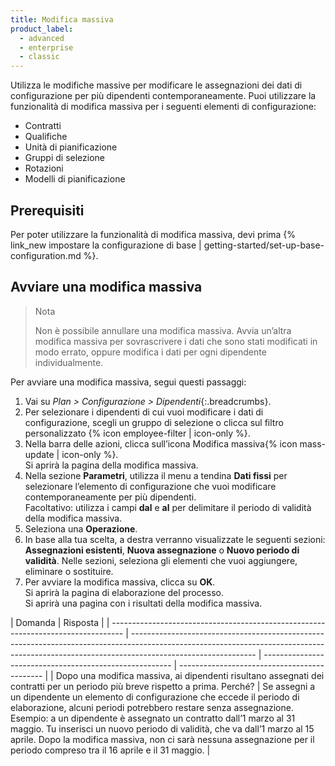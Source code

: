 ```yaml
---
title: Modifica massiva
product_label:
  - advanced
  - enterprise
  - classic
---
```


Utilizza le modifiche massive per modificare le assegnazioni dei dati di configurazione per più dipendenti contemporaneamente.
Puoi utilizzare la funzionalità di modifica massiva per i seguenti elementi di configurazione:

- Contratti
- Qualifiche
- Unità di pianificazione
- Gruppi di selezione
- Rotazioni
- Modelli di pianificazione

## Prerequisiti

Per poter utilizzare la funzionalità di modifica massiva, devi prima {% link_new impostare la configurazione di base | getting-started/set-up-base-configuration.md %}.

## Avviare una modifica massiva

> Nota
>
> Non è possibile annullare una modifica massiva. Avvia un’altra modifica massiva per sovrascrivere i dati che sono stati modificati in modo errato, oppure modifica i dati per ogni dipendente individualmente.  

Per avviare una modifica massiva, segui questi passaggi: 

1. Vai su _Plan > Configurazione > Dipendenti_{:.breadcrumbs}.
2. Per selezionare i dipendenti di cui vuoi modificare i dati di configurazione, scegli un gruppo di selezione o clicca sul filtro personalizzato {% icon employee-filter | icon-only %}.
3. Nella barra delle azioni, clicca sull’icona Modifica massiva{% icon mass-update | icon-only %}.<br>Si aprirà la pagina della modifica massiva. 
4. Nella sezione **Parametri**, utilizza il menu a tendina **Dati fissi** per selezionare l’elemento di configurazione che vuoi modificare contemporaneamente per più dipendenti.<br>Facoltativo: utilizza i campi **dal** e **al** per delimitare il periodo di validità della modifica massiva.
5. Seleziona una **Operazione**.
6. In base alla tua scelta, a destra verranno visualizzate le seguenti sezioni: **Assegnazioni esistenti**, **Nuova assegnazione** o **Nuovo periodo di validità**. Nelle sezioni, seleziona gli elementi che vuoi aggiungere, eliminare o sostituire.
7. Per avviare la modifica massiva, clicca su **OK**.<br>Si aprirà la pagina di elaborazione del processo.<br>Si aprirà una pagina con i risultati della modifica massiva.

| Domanda                                                                          | Risposta                                                                                                                                                                                      |
| --------------------------------------------------------------------------------- | ------------------------------------------------------------------------------------------------------------------------------------------------------------------------------------------- | ------------------------------------------------------- | -------------------------------------------- |
| Dopo una modifica massiva, ai dipendenti risultano assegnati dei contratti per un periodo più breve rispetto a prima. Perché?                             | Se assegni a un dipendente un elemento di configurazione che eccede il periodo di elaborazione, alcuni periodi potrebbero restare senza assegnazione.<br>Esempio: a un dipendente è assegnato un contratto dall’1 marzo al 31 maggio. Tu inserisci un nuovo periodo di validità, che va dall’1 marzo al 15 aprile. Dopo la modifica massiva, non ci sarà nessuna assegnazione per il periodo compreso tra il 16 aprile e il 31 maggio.                                                                                                                                           |
